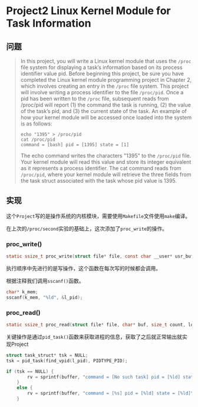 # Project2 Linux Kernel Module for Task Information

## 问题

> In this project, you will write a Linux kernel module that uses the `/proc` file system for displaying a task’s information based on its process identifier value pid. Before beginning this project, be sure you have completed the Linux kernel module programming project in Chapter 2, which involves creating an entry in the `/proc` file system. This project will involve writing a process identifier to the file `/proc/pid`. Once a pid has been written to the `/proc` file, subsequent reads from /proc/pid will report (1) the command the task is running, (2) the value of the task’s pid, and (3) the current state of the task. An example of how your kernel module will be accessed once loaded into the system is as follows:
>
> ```shell
> echo "1395" > /proc/pid
> cat /proc/pid
> command = [bash] pid = [1395] state = [1]
> ```
>
> The echo command writes the characters "1395" to the `/proc/pid` file. Your kernel module will read this value and store its integer equivalent as it represents a process identifier. The cat command reads from `/proc/pid`, where your kernel module will retrieve the three fields from the task struct associated with the task whose pid value is 1395.

## 实现

这个`Project`写的是操作系统的内核模块，需要使用`Makefile`文件使用`make`编译。

在上次的`/proc/second`实验的基础上，这次添加了`proc_write`的操作。

### proc_write()

```c
static ssize_t proc_write(struct file* file, const char __user* usr_buf, size_t count, loff_t* pos);
```

执行顺序中先进行的是写操作，这个函数在每次写的时候都会调用。

根据注释我们调用`sscanf()`函数。

```c
char* k_mem;
sscanf(k_mem, "%ld", &l_pid);
```



### proc_read()

```c
static ssize_t proc_read(struct file* file, char* buf, size_t count, loff_t* pos);
```

关键操作是通过`pid_task()`函数来获取进程的信息，获取了之后就正常输出就实现Project

```c
struct task_struct* tsk = NULL;
tsk = pid_task(find_vpid(l_pid), PIDTYPE_PID);

if (tsk == NULL) {
		rv = sprintf(buffer, "command = [No such task] pid = [%ld] state = [No such task]\n", l_pid);
	}
	else {
		rv = sprintf(buffer, "command = [%s] pid = [%ld] state = [%ld]\n", tsk->comm, l_pid, tsk->state);
	}
```

